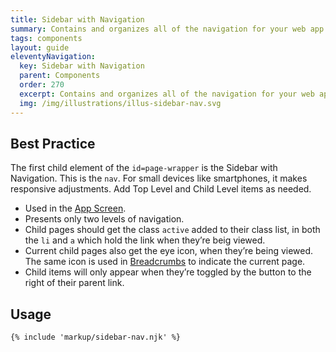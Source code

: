 ```yaml
---
title: Sidebar with Navigation
summary: Contains and organizes all of the navigation for your web app.
tags: components
layout: guide
eleventyNavigation:
  key: Sidebar with Navigation
  parent: Components
  order: 270
  excerpt: Contains and organizes all of the navigation for your web app.
  img: /img/illustrations/illus-sidebar-nav.svg
---
```

  
## Best Practice

The first child element of the `id=page-wrapper` is the Sidebar with Navigation. This is the `nav`. For small devices like smartphones, it makes responsive adjustments. Add Top Level and Child Level items as needed.

- Used in the [App Screen](/components/app-screen/).
- Presents only two levels of navigation.
- Child pages should get the class `active` added to their class list, in both the `li` and `a` which hold the link when they’re beig viewed.
- Current child pages also get the eye icon, <span class="fas fa-eye" aria-hidden="true"></span> when they’re being viewed. The same icon is used in [Breadcrumbs](/components/breadcrumbs) to indicate the current page.
- Child items will only appear when they’re toggled by the button to the right of their parent link.

## Usage

``` html
{% include 'markup/sidebar-nav.njk' %}
```
